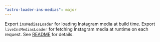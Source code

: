 ```yaml
---
"astro-loader-ins-medias": major
---
```


Export `insMediasLoader` for loading Instagram media at build time.
Export `liveInsMediasLoader` for fetching Instagram media at runtime on each request.
See [README](https://github.com/lin-stephanie/astro-loaders/tree/main/packages/astro-loader-ins-medias) for details.
